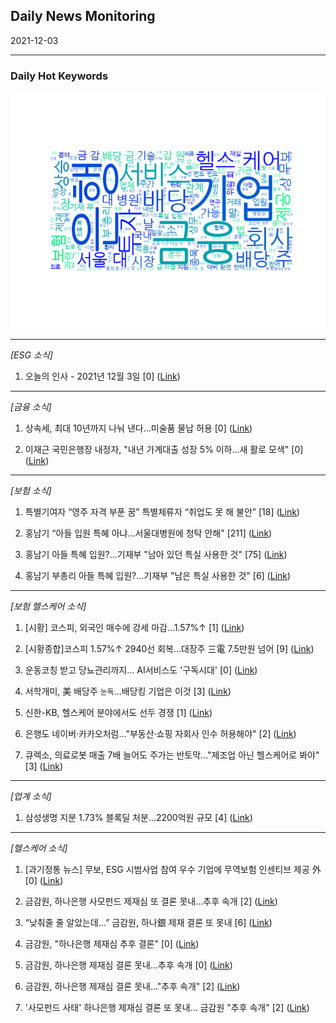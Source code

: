 ## Daily News Monitoring 

2021-12-03 

----------

### Daily Hot Keywords 

![word_cloud](image/2021-12-03_word_cloud.png)

----------

*[ESG 소식]*

1. 오늘의 인사 - 2021년 12월 3일 [0] ([Link](https://news.naver.com/main/read.naver?mode=LSD&mid=sec&sid1=102&oid=032&aid=0003114047))

----------

*[금융 소식]*

1. 상속세, 최대 10년까지 나눠 낸다…미술품 물납 허용 [0] ([Link](https://news.naver.com/main/read.naver?mode=LSD&mid=sec&sid1=101&oid=018&aid=0005099224))

2. 이재근 국민은행장 내정자, "내년 가계대출 성장 5% 이하...새 활로 모색" [0] ([Link](https://news.naver.com/main/read.naver?mode=LSD&mid=sec&sid1=004&oid=123&aid=0002261182))

----------

*[보험 소식]*

1. 특별기여자 “영주 자격 부푼 꿈” 특별체류자 “취업도 못 해 불안” [18] ([Link](https://news.naver.com/main/read.naver?mode=LSD&mid=sec&sid1=102&oid=081&aid=0003234757))

2. 홍남기 “아들 입원 특혜 아냐…서울대병원에 청탁 안해" [211] ([Link](https://news.naver.com/main/read.naver?mode=LSD&mid=sec&sid1=101&oid=018&aid=0005099222))

3. 홍남기 아들 특혜 입원?…기재부 "남아 있던 특실 사용한 것" [75] ([Link](https://news.naver.com/main/read.naver?mode=LSD&mid=sec&sid1=101&oid=003&aid=0010868367))

4. 홍남기 부총리 아들 특혜 입원?...기재부 "남은 특실 사용한 것" [6] ([Link](https://news.naver.com/main/read.naver?mode=LSD&mid=sec&sid1=102&oid=008&aid=0004678589))

----------

*[보험 헬스케어 소식]*

1. [시황] 코스피, 외국인 매수에 강세 마감…1.57%↑ [1] ([Link](https://news.naver.com/main/read.naver?mode=LSD&mid=sec&sid1=101&oid=629&aid=0000119469))

2. [시황종합]코스피 1.57%↑ 2940선 회복…대장주 三電 7.5만원 넘어 [9] ([Link](https://news.naver.com/main/read.naver?mode=LSD&mid=sec&sid1=101&oid=421&aid=0005761284))

3. 운동코칭 받고 당뇨관리까지… AI서비스도 '구독시대' [0] ([Link](https://news.naver.com/main/read.naver?mode=LSD&mid=sec&sid1=101&oid=014&aid=0004749535))

4. 서학개미, 美 배당주 `눈독`...배당킹 기업은 이것 [3] ([Link](https://news.naver.com/main/read.naver?mode=LSD&mid=sec&sid1=101&oid=215&aid=0001001035))

5. 신한-KB, 헬스케어 분야에서도 선두 경쟁 [1] ([Link](https://news.naver.com/main/read.naver?mode=LSD&mid=sec&sid1=101&oid=015&aid=0004635905))

6. 은행도 네이버·카카오처럼…"부동산·쇼핑 자회사 인수 허용해야" [2] ([Link](https://news.naver.com/main/read.naver?mode=LSD&mid=sec&sid1=101&oid=008&aid=0004678516))

7. 큐렉소, 의료로봇 매출 7배 늘어도 주가는 반토막..."제조업 아닌 헬스케어로 봐야" [3] ([Link](https://news.naver.com/main/read.naver?mode=LSD&mid=sec&sid1=101&oid=018&aid=0005099039))

----------

*[업계 소식]*

1. 삼성생명 지분 1.73% 블록딜 처분…2200억원 규모 [4] ([Link](https://news.naver.com/main/read.naver?mode=LSD&mid=sec&sid1=101&oid=277&aid=0005009593))

----------

*[헬스케어 소식]*

1. [과기정통 뉴스] 무보, ESG 시범사업 참여 우수 기업에 무역보험 인센티브 제공 外 [0] ([Link](https://news.naver.com/main/read.naver?mode=LSD&mid=sec&sid1=101&oid=082&aid=0001130310))

2. 금감원, 하나은행 사모펀드 제재심 또 결론 못내…추후 속개 [2] ([Link](https://news.naver.com/main/read.naver?mode=LSD&mid=sec&sid1=101&oid=031&aid=0000640186))

3. “낮춰줄 줄 알았는데…” 금감원, 하나銀 제재 결론 또 못내 [6] ([Link](https://news.naver.com/main/read.naver?mode=LSD&mid=sec&sid1=101&oid=018&aid=0005099196))

4. 금감원, "하나은행 제재심 추후 결론" [0] ([Link](https://news.naver.com/main/read.naver?mode=LSD&mid=sec&sid1=101&oid=014&aid=0004749681))

5. 금감원, 하나은행 제재심 결론 못내...추후 속개 [0] ([Link](https://news.naver.com/main/read.naver?mode=LSD&mid=sec&sid1=101&oid=123&aid=0002261172))

6. 금감원, 하나은행 제재심 결론 못내…"추후 속개" [2] ([Link](https://news.naver.com/main/read.naver?mode=LSD&mid=sec&sid1=101&oid=277&aid=0005009598))

7. '사모펀드 사태' 하나은행 제재심 결론 또 못내... 금감원 "추후 속개" [2] ([Link](https://news.naver.com/main/read.naver?mode=LSD&mid=sec&sid1=101&oid=469&aid=0000644662))

